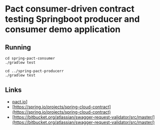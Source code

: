 # Pact consumer-driven contract testing Springboot producer and consumer demo application

## Running

```
cd spring-pact-consumer
./gradlew test

cd ../spring-pact-producerr
./gradlew test
```

## Links

* [pact.io](https://docs.pact.io/)]
* [https://spring.io/projects/spring-cloud-contract](https://spring.io/projects/spring-cloud-contract)
* [https://bitbucket.org/atlassian/swagger-request-validator/src/master/](https://bitbucket.org/atlassian/swagger-request-validator/src/master/)